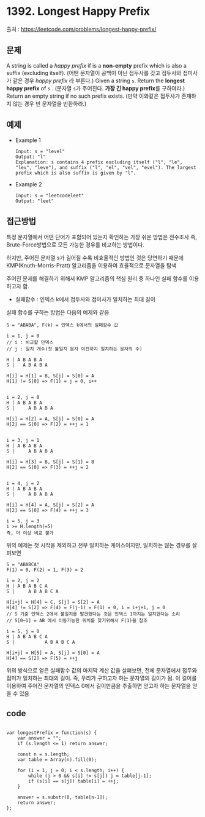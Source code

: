 # 1392. Longest Happy Prefix

출처 : https://leetcode.com/problems/longest-happy-prefix/

## 문제

A string is called a _happy prefix_ if is a  **non-empty**  prefix which is also a suffix (excluding itself).
(어떤 문자열이 공백이 아닌 접두사를 갖고 접두사와 접미사가 같은 경우 _happy prefix_ 라 부른다.)
Given a string  `s`. Return the  **longest happy prefix** of  `s` .
(문자열 `s`가 주어진다. **가장 긴 happy prefix**를 구하여라.)
Return an empty string if no such prefix exists.
(만약 이와같은 접두사가 존재하지 않는 경우 빈 문자열을 반환하라.)

## 예제
- Example 1
	```
	Input: s = "level"
	Output: "l"
	Explanation: s contains 4 prefix excluding itself ("l", "le", "lev", "leve"), and suffix ("l", "el", "vel", "evel"). The largest prefix which is also suffix is given by "l".
	```
- Example 2
	```
	Input: s = "leetcodeleet"
	Output: "leet"
	```

## 접근방법

특정 문자열에서 어떤 단어가 포함되어 있는지 확인하는 가장 쉬운 방법은 전수조사 즉, Brute-Force방법으로 모든 가능한 경우를 비교하는 방법이다.

하지만, 주어진 문자열 s가 길어질 수록 비효율적인 방법인 것은 당연하기 때문에 KMP(Knuth-Morris-Pratt) 알고리즘을 이용하여 효율적으로 문자열을 탐색

주어진 문제를 해결하기 위해서 KMP 알고리즘의 핵심 원리 중 하나인 실패 함수를 이용하고자 함.
- 실패함수 : 인덱스 k에서 접두사와 접미사가 일치하는 최대 길이

실패 함수를 구하는 방법은 다음의 예제와 같음
```
S = "ABABA", F(k) = 인덱스 k에서의 실패함수 값

i = 1, j = 0
// i : 비교할 인덱스 
// j : 일치 개수(첫 불일치 문자 이전까지 일치하는 문자의 수)

H | A B A B A
S |   A B A B A

H[i] = H[1] = B, S[j] = S[0] = A
H[1] != S[0] => F(1) = j = 0, i++


i = 2, j = 0
H | A B A B A
S |     A B A B A

H[i] = H[2] = A, S[j] = S[0] = A
H[2] == S[0] => F(2) = ++j = 1


i = 3, j = 1
H | A B A B A
S |     A B A B A

H[i] = H[3] = B, S[j] = S[1] = B
H[2] == S[0] => F(3) = ++j = 2


i = 4, j = 2
H | A B A B A
S |     A B A B A

H[i] = H[4] = A, S[j] = S[2] = A
H[2] == S[0] => F(4) = ++j = 3

i = 5, j = 3
i >= H.length(=5)
즉, 더 이상 비교 불가
```

위의 예제는 첫 시작을 제외하고 전부 일치하는 케이스이지만, 일치하는 않는 경우를 살펴보면
```
S = "ABABCA"
F(1) = 0, F(2) = 1, F(3) = 2

i = 2, j = 2
H | A B A B C A
S |     A B A B C A

H[i+j] = H[4] = C, S[j] = S[2] = A
H[4] != S[2] => F(4) = F(j-1) = F(1) = 0, i = i+j+1, j = 0
// S 기준 인덱스 2에서 불일치를 발견했다는 것은 인덱스 1까지는 일치한다는 소리
// S[0~1] = AB 에서 이동가능한 위치를 찾기위해서 F(1)을 참조

i = 5, j = 0
H | A B A B C A
S |           A B A B C A

H[i+j] = H[5] = A, S[j] = S[0] = A
H[4] == S[2] => F(5) = ++j
```

위의 방식으로 얻은 실패함수 값의 마지막 계산 값을 살펴보면, 전체 문자열에서 접두와 접미가 일치하는 최대의 길이. 즉, 우리가 구하고자 하는 문자열의 길이가 됨. 이 길이를 이용하여 주어진 문자열의 인덱스 0에서 길이만큼을 추출하면 얻고자 하는 문자열을 얻을 수 있음

## code
<pre>
<code>
var longestPrefix = function(s) {
    var answer = "";
    if (s.length <= 1) return answer;
    
    const n = s.length;
    var table = Array(n).fill(0); 
    
    for (i = 1, j = 0; i < s.length; i++) {
        while (j > 0 && s[i] != s[j]) j = table[j-1];
        if (s[i] == s[j]) table[i] = ++j;
    }
    
    answer = s.substr(0, table[n-1]);
    return answer;
};
</code>
</pre>
